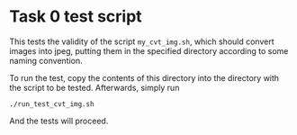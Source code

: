 # Task 0 test script

This tests the validity of the script `my_cvt_img.sh`, which should convert images into jpeg, putting them in the specified directory according to some naming convention.

To run the test, copy the contents of this directory into the directory with the script to be tested. Afterwards, simply run 

```{bash}
./run_test_cvt_img.sh
```

And the tests will proceed.

